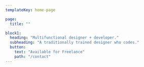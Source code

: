 ```yaml
---
templateKey: home-page

page:
  title: ""

block1:
  heading: "Multifunctional designer + developer."
  subheading: "A traditionally trained designer who codes."
  button:
    text: "Available for Freelance"
    path: "/contact"
---
```

